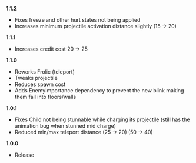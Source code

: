 **1.1.2**

- Fixes freeze and other hurt states not being applied
- Increases minimum projectile activation distance slightly (15 -> 20)

**1.1.1**

- Increases credit cost 20 -> 25

**1.1.0**

- Reworks Frolic (teleport)
- Tweaks projectile
- Reduces spawn cost
- Adds EnemyImportance dependency to prevent the new blink making them fall into floors/walls

**1.0.1**

- Fixes Child not being stunnable while charging its projectile (still has the animation bug when stunned mid charge)
- Reduced min/max teleport distance (25 -> 20) (50 -> 40)

**1.0.0**

- Release

